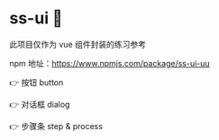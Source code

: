 # ss-ui 🔮

此项目仅作为 vue 组件封装的练习参考

npm 地址：https://www.npmjs.com/package/ss-ui-uu


👉 按钮 button

👉 对话框 dialog

👉 步骤条 step & process
